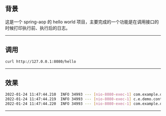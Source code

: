 ## 背景

这是一个 spring-aop 的 hello world 项目，主要完成的一个功能是在调用接口的时候打印执行前、执行后的日志。

---
## 调用
```bash
curl http://127.0.0.1:8080/hello
```
---

## 效果
```bash
2022-01-24 11:47:44.210  INFO 34993 --- [nio-8080-exec-1] com.example.demo.aspects.LogAspect       : com.example.demo.controllers.HelloController.hello 开始执行
2022-01-24 11:47:44.219  INFO 34993 --- [nio-8080-exec-1] c.e.demo.controllers.HelloController     : /hello 中的业务逻辑执行中
2022-01-24 11:47:44.220  INFO 34993 --- [nio-8080-exec-1] com.example.demo.aspects.LogAspect       : com.example.demo.controllers.HelloController.hello 执行完成
```

---

